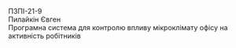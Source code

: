 ПЗПІ-21-9    
Пилайкін Євген      
Програмна система для контролю впливу мікроклімату офісу на активність робітників  
